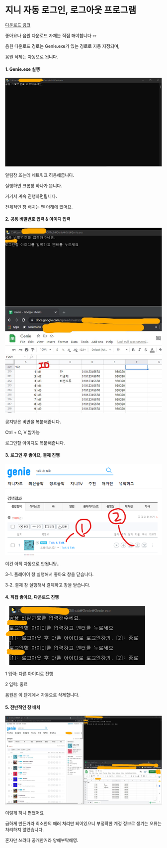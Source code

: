 # 지니 자동 로그인, 로그아웃 프로그램

[다운로드 링크](https://drive.google.com/file/d/1JfsYml6p-vij7XRWCDFAvcxbAmIfCzOY/view?usp=sharing)

좋아요나 음원 다운로드 자체는 직접 해야합니다 ㅠ

음원 다운로드 경로는 Genie.exe가 있는 경로로 자동 지정되며,

음원 삭제는 자동으로 됩니다.

#### 1. Genie.exe 실행
<img src="./docs/01.png">

알림창 뜨는데 네트워크 허용해줍니다.

실행하면 크롬창 하나가 뜹니다.

거기서 계속 진행하면됩니다.

전체적인 창 배치는 맨 아래에 있어요.

#### 2. 공용 비밀번호 입력 & 아이디 입력
<img src="./docs/02.jpg">

공지받은 비번을 복붙해줍니다.

Ctrl + C, V 쌉가능

로그인할 아이디도 복붙해줍니다.

#### 3. 로그인 후 좋아요, 결제 진행
<img src="./docs/03.png">

이건 아직 자동으로 안됩니당..

3-1. 플레이어 창 실행해서 좋아요 창을 닫습니다.

3-2. 결제 창 실행해서 결제하고 창을 닫습니다.

#### 4. 직접 좋아요, 다운로드 진행
<img src="./docs/05.png">

1 입력: 다른 아이디로 진행

2 입력: 종료

음원은 이 단계에서 자동으로 삭제합니다.

#### 5. 전반적인 창 배치
<img src="./docs/04.jpg">

이렇게 하니 편했어요


급하게 만든거라 최소한의 에러 처리만 되어있으니 부정확한 계정 정보로 생기는 오류는 처리하지 않았습니다.

혼자만 쓰려다 공개한거라 양해부탁해영.
